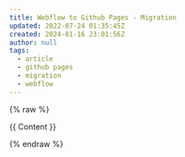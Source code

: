 ```yaml
---
title: Webflow to Github Pages - Migration
updated: 2022-07-24 01:35:45Z
created: 2024-01-16 23:01:56Z
author: null
tags:
  - article
  - github pages
  - migration
  - webflow
---
```


{% raw %}

{{ Content }}

{% endraw %}